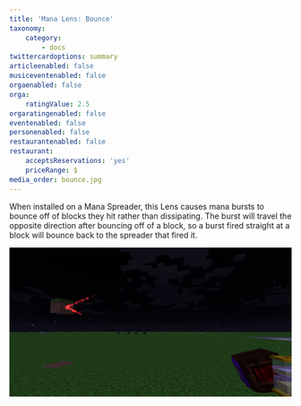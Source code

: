```yaml
---
title: 'Mana Lens: Bounce'
taxonomy:
    category:
        - docs
twittercardoptions: summary
articleenabled: false
musiceventenabled: false
orgaenabled: false
orga:
    ratingValue: 2.5
orgaratingenabled: false
eventenabled: false
personenabled: false
restaurantenabled: false
restaurant:
    acceptsReservations: 'yes'
    priceRange: $
media_order: bounce.jpg
---
```


When installed on a Mana Spreader, this Lens causes mana bursts to bounce off of blocks they hit rather than dissipating. The burst will travel the opposite direction after bouncing off of a block, so a burst fired straight at a block will bounce back to the spreader that fired it.

![](bounce.jpg)